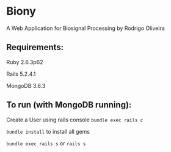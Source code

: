 # Biony
A Web Application for Biosignal Processing by Rodrigo Oliveira

## Requirements:
Ruby 2.6.3p62

Rails 5.2.4.1

MongoDB 3.6.3

## To run (with MongoDB running):
Create a User using rails console `bundle exec rails c`

`bundle install` to install all gems

`bundle exec rails s` or `rails s`
